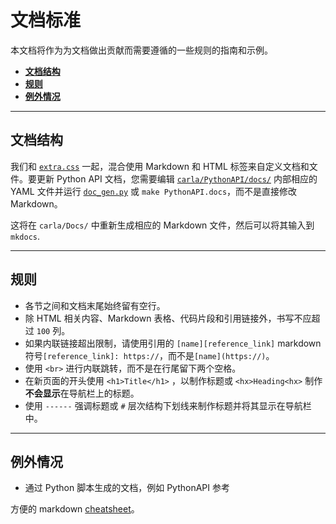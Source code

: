 # 文档标准

本文档将作为为文档做出贡献而需要遵循的一些规则的指南和示例。


*   [__文档结构__](#docs-structure)  
*   [__规则__](#rules)  
*   [__例外情况__](#exceptions)  

---
## 文档结构

我们和 [`extra.css`](https://github.com/carla-simulator/carla/tree/master/Docs/extra.css) 一起，混合使用 Markdown 和 HTML 标签来自定义文档和文件。要更新 Python API 文档，您需要编辑  [`carla/PythonAPI/docs/`][fileslink] 内部相应的 YAML 文件并运行 [`doc_gen.py`][scriptlink] 或 `make PythonAPI.docs`，而不是直接修改 Markdown。

这将在 `carla/Docs/` 中重新生成相应的 Markdown 文件，然后可以将其输入到 `mkdocs`.

[fileslink]: https://github.com/carla-simulator/carla/tree/master/PythonAPI/docs
[scriptlink]: https://github.com/carla-simulator/carla/blob/master/PythonAPI/docs/doc_gen.py

---
## 规则

*   各节之间和文档末尾始终留有空行。
*   除 HTML 相关内容、Markdown 表格、代码片段和引用链接外，书写不应超过 `100` 列。
*   如果内联链接超出限制，请使用引用的 `[name][reference_link]` markdown 符号`[reference_link]: https://`，而不是`[name](https://)`。 
*   使用 `<br>` 进行内联跳转，而不是在行尾留下两个空格。
*   在新页面的开头使用 `<h1>Title</h1>` ，以制作标题或 `<hx>Heading<hx>` 制作**不会显示**在导航栏上的标题。
*   使用 `------` 强调标题或 `#` 层次结构下划线来制作标题并将其显示在导航栏中。

---
## 例外情况

  * 通过 Python 脚本生成的文档，例如 PythonAPI 参考

方便的 markdown [cheatsheet][cheatlink]。

[cheatlink]: https://github.com/adam-p/markdown-here/wiki/Markdown-Cheatsheet

